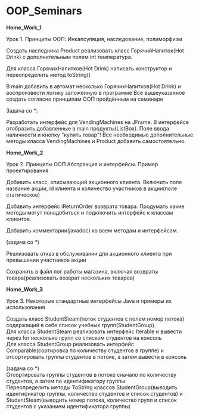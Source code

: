 # OOP_Seminars

__Home_Work_1__

Урок 1. Принципы ООП: Инкапсуляция, наследование, полиморфизм

Создать наследника Product реализовать класс ГорячийНапиток(Hot Drink) с дополнительным полем int температура.

Для класса ГорячихНапитков(Hot Drink) написать конструктор и переопределить метод toString()

В main добавить в автомат несколько ГорячихНапитков(Hot Drink) и воспроизвести логику заложенную в программе
Все вышеуказанное создать согласно принципам ООП пройдённым на семинаре

Задача со *: 

Разработать интерфейс для VendingMachines на JFrame. В интерфейсе отобразить добавленные в main продукты(ListBox). Поле ввода наличности и кнопку "купить товар"! Все необходимые дополнительные методы класса VendingMachines и Product добавить самостоятельно.

__Home_Work_2__

Урок 2. Принципы ООП Абстракция и интерфейсы. Пример проектирования

Добавить класс, описывающий акционного клиента. Включить поле название акции, id клиента и количество участников в акции(поле статическое)

Добавить интерфейс iReturnOrder возврата товара. 
Продумать какие методы могут понадобиться и подключить интерфейс к классам клиентов.

Добавить комментарии(javadoc) ко всем методам и интерфейсам.

(задача со *)

Реализовать отказ в обслуживании для акционного клиента при превышении участников акции

Сохранить в файл лог работы магазина, включая возвраты товара(реализовать возврат нескольких товаров)

__Home_Work_3__  

Урок 3. Некоторые стандартные интерфейсы Java и примеры их использования

Создать класс StudentSteam(поток студентов с полем номер потока) содержащий в себе список учебных групп(StudentGroup).  
Для класса StudentSteam реализовать интерфейс Iterable и вывести через for несколько групп со списком студентов на консоль  
Для класса StudentGroup реализовать интерфейс Comparable(сортировка по количеству студентов в группе) и отсортировать группы студентов в потоке, а затем вывести в консоль

(задача со *)  
Отсортировать группы студентов в потоке сначало по количеству студентов, а затем по идентификатору группы  
Переопределить методы ToString классов StudentGroup(выводить идентификатор группы, количество студентов и список студентов) и StudentSteam(выводить номер потока, количество групп и список студентов с указанием идентификатора группы)